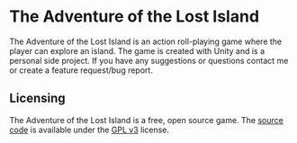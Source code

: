 # The Adventure of the Lost Island
The Adventure of the Lost Island is an action roll-playing game where the player can explore an island. The game is created with Unity and is a personal side project. If you have any suggestions or questions contact me or create a feature request/bug report.

## Licensing
The Adventure of the Lost Island is a free, open source game. The [source code](https://github.com/SCHREDDO/the-adventure-of-the-lost-island/) is available under the [GPL v3](https://www.gnu.org/licenses/gpl-3.0.de.html) license.
